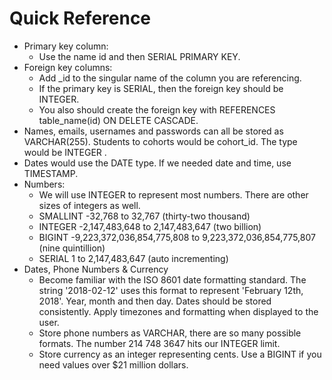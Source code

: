 # Quick Reference
* Primary key column:
    * Use the name id and then SERIAL PRIMARY KEY.
* Foreign key columns:
    * Add _id to the singular name of the column you are referencing.
    * If the primary key is SERIAL, then the foreign key should be INTEGER.
    * You also should create the foreign key with REFERENCES table_name(id) ON DELETE CASCADE.
* Names, emails, usernames and passwords can all be stored as VARCHAR(255). Students to cohorts would be cohort_id. The type would be INTEGER .
* Dates would use the DATE type. If we needed date and time, use TIMESTAMP.
* Numbers:
    * We will use INTEGER to represent most numbers. There are other sizes of integers as well.
    * SMALLINT -32,768 to 32,767 (thirty-two thousand)
    * INTEGER -2,147,483,648 to 2,147,483,647 (two billion)
    * BIGINT -9,223,372,036,854,775,808 to 9,223,372,036,854,775,807 (nine quintillion)
    * SERIAL 1 to 2,147,483,647 (auto incrementing)
* Dates, Phone Numbers & Currency
    * Become familiar with the ISO 8601 date formatting standard. The string '2018-02-12' uses this format to represent 'February 12th, 2018'. Year, month and then day. Dates should be stored consistently. Apply timezones and formatting when displayed to the user.
    * Store phone numbers as VARCHAR, there are so many possible formats. The number 214 748 3647 hits our INTEGER limit.
    * Store currency as an integer representing cents. Use a BIGINT if you need values over $21 million dollars.